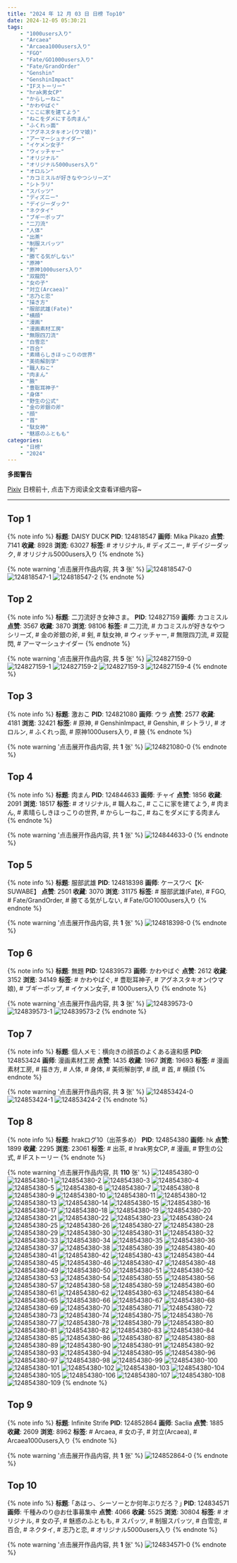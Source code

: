 ```yaml
---
title: "2024 年 12 月 03 日 日榜 Top10"
date: 2024-12-05 05:30:21
tags:
    - "1000users入り"
    - "Arcaea"
    - "Arcaea1000users入り"
    - "FGO"
    - "Fate/GO1000users入り"
    - "Fate/GrandOrder"
    - "Genshin"
    - "GenshinImpact"
    - "IFストーリー"
    - "hrak男女CP"
    - "からしーねこ"
    - "かわやばぐ"
    - "ここに家を建てよう"
    - "ねこをダメにする肉まん"
    - "ふくれっ面"
    - "アグネスタキオン(ウマ娘)"
    - "アーマーシュナイダー"
    - "イケメン女子"
    - "ウィッチャー"
    - "オリジナル"
    - "オリジナル5000users入り"
    - "オロルン"
    - "カコミスルが好きなやつシリーズ"
    - "シトラリ"
    - "スパッツ"
    - "ディズニー"
    - "デイジーダック"
    - "ネクタイ"
    - "ブギーポップ"
    - "二刀流"
    - "人体"
    - "出茶"
    - "制服スパッツ"
    - "剣"
    - "勝てる気がしない"
    - "原神"
    - "原神1000users入り"
    - "双龍閃"
    - "女の子"
    - "対立(Arcaea)"
    - "志乃と恋"
    - "描き方"
    - "服部武雄(Fate)"
    - "横顔"
    - "漫画"
    - "漫画素材工房"
    - "無限四刀流"
    - "白雪恋"
    - "百合"
    - "素晴らしきほっこりの世界"
    - "美術解剖学"
    - "職人ねこ"
    - "肉まん"
    - "腋"
    - "豊聡耳神子"
    - "身体"
    - "野生の公式"
    - "金の斧銀の斧"
    - "顔"
    - "首"
    - "駄女神"
    - "魅惑のふともも"
categories:
    - "日榜"
    - "2024"
---
```


<i class="fa fa-triangle-exclamation"></i>**多图警告**<i class="fa fa-triangle-exclamation"></i>

[Pixiv](https://www.pixiv.net/) 日榜前十, 点击下方阅读全文查看详细内容~

<!-- more -->

---

## Top 1

{% note info %}
**标题**: DAISY DUCK
**PID**: 124818547 **画师**: Mika Pikazo
**点赞**: 7141 **收藏**: 8928 **浏览**: 63027
**标签**: # オリジナル, # ディズニー, # デイジーダック, # オリジナル5000users入り
{% endnote %}

{% note warning '点击展开作品内容, 共 **3** 张' %}
![124818547-0](https://i.pixiv.re/img-original/img/2024/12/02/00/00/55/124818547_p0.png)
![124818547-1](https://i.pixiv.re/img-original/img/2024/12/02/00/00/55/124818547_p1.png)
![124818547-2](https://i.pixiv.re/img-original/img/2024/12/02/00/00/55/124818547_p2.png)
{% endnote %}

## Top 2

{% note info %}
**标题**: 二刀流好き女神さま。
**PID**: 124827159 **画师**: カコミスル
**点赞**: 3567 **收藏**: 3870 **浏览**: 98106
**标签**: # 二刀流, # カコミスルが好きなやつシリーズ, # 金の斧銀の斧, # 剣, # 駄女神, # ウィッチャー, # 無限四刀流, # 双龍閃, # アーマーシュナイダー
{% endnote %}

{% note warning '点击展开作品内容, 共 **5** 张' %}
![124827159-0](https://i.pixiv.re/img-original/img/2024/12/04/04/19/08/124827159_p0.jpg)
![124827159-1](https://i.pixiv.re/img-original/img/2024/12/04/04/19/08/124827159_p1.jpg)
![124827159-2](https://i.pixiv.re/img-original/img/2024/12/04/04/19/08/124827159_p2.jpg)
![124827159-3](https://i.pixiv.re/img-original/img/2024/12/04/04/19/08/124827159_p3.jpg)
![124827159-4](https://i.pixiv.re/img-original/img/2024/12/04/04/19/08/124827159_p4.jpg)
{% endnote %}

## Top 3

{% note info %}
**标题**: 激おこ
**PID**: 124821080 **画师**: ウラ
**点赞**: 2577 **收藏**: 4181 **浏览**: 32421
**标签**: # 原神, # GenshinImpact, # Genshin, # シトラリ, # オロルン, # ふくれっ面, # 原神1000users入り, # 腋
{% endnote %}

{% note warning '点击展开作品内容, 共 **1** 张' %}
![124821080-0](https://i.pixiv.re/img-original/img/2024/12/02/01/11/50/124821080_p0.jpg)
{% endnote %}

## Top 4

{% note info %}
**标题**: 肉まん
**PID**: 124844633 **画师**: チャイ
**点赞**: 1856 **收藏**: 2091 **浏览**: 18517
**标签**: # オリジナル, # 職人ねこ, # ここに家を建てよう, # 肉まん, # 素晴らしきほっこりの世界, # からしーねこ, # ねこをダメにする肉まん
{% endnote %}

{% note warning '点击展开作品内容, 共 **1** 张' %}
![124844633-0](https://i.pixiv.re/img-original/img/2024/12/02/22/50/53/124844633_p0.png)
{% endnote %}

## Top 5

{% note info %}
**标题**: 服部武雄
**PID**: 124818398 **画师**: ケースワベ【K-SUWABE】
**点赞**: 2501 **收藏**: 3070 **浏览**: 31175
**标签**: # 服部武雄(Fate), # FGO, # Fate/GrandOrder, # 勝てる気がしない, # Fate/GO1000users入り
{% endnote %}

{% note warning '点击展开作品内容, 共 **1** 张' %}
![124818398-0](https://i.pixiv.re/img-original/img/2024/12/02/00/00/18/124818398_p0.jpg)
{% endnote %}

## Top 6

{% note info %}
**标题**: 無題
**PID**: 124839573 **画师**: かわやばぐ
**点赞**: 2612 **收藏**: 3152 **浏览**: 34149
**标签**: # かわやばぐ, # 豊聡耳神子, # アグネスタキオン(ウマ娘), # ブギーポップ, # イケメン女子, # 1000users入り
{% endnote %}

{% note warning '点击展开作品内容, 共 **3** 张' %}
![124839573-0](https://i.pixiv.re/img-original/img/2024/12/02/20/19/56/124839573_p0.jpg)
![124839573-1](https://i.pixiv.re/img-original/img/2024/12/02/20/19/56/124839573_p1.jpg)
![124839573-2](https://i.pixiv.re/img-original/img/2024/12/02/20/19/56/124839573_p2.jpg)
{% endnote %}

## Top 7

{% note info %}
**标题**: 個人メモ：横向きの顔首のよくある違和感
**PID**: 124853424 **画师**: 漫画素材工房
**点赞**: 1435 **收藏**: 1967 **浏览**: 19693
**标签**: # 漫画素材工房, # 描き方, # 人体, # 身体, # 美術解剖学, # 顔, # 首, # 横顔
{% endnote %}

{% note warning '点击展开作品内容, 共 **3** 张' %}
![124853424-0](https://i.pixiv.re/img-original/img/2024/12/03/06/00/07/124853424_p0.jpg)
![124853424-1](https://i.pixiv.re/img-original/img/2024/12/03/06/00/07/124853424_p1.jpg)
![124853424-2](https://i.pixiv.re/img-original/img/2024/12/03/06/00/07/124853424_p2.jpg)
{% endnote %}

## Top 8

{% note info %}
**标题**: hrakログ10（出茶多め）
**PID**: 124854380 **画师**: hk
**点赞**: 1899 **收藏**: 2295 **浏览**: 23061
**标签**: # 出茶, # hrak男女CP, # 漫画, # 野生の公式, # IFストーリー
{% endnote %}

{% note warning '点击展开作品内容, 共 **110** 张' %}
![124854380-0](https://i.pixiv.re/img-original/img/2024/12/03/07/14/58/124854380_p0.jpg)
![124854380-1](https://i.pixiv.re/img-original/img/2024/12/03/07/14/58/124854380_p1.jpg)
![124854380-2](https://i.pixiv.re/img-original/img/2024/12/03/07/14/58/124854380_p2.jpg)
![124854380-3](https://i.pixiv.re/img-original/img/2024/12/03/07/14/58/124854380_p3.jpg)
![124854380-4](https://i.pixiv.re/img-original/img/2024/12/03/07/14/58/124854380_p4.jpg)
![124854380-5](https://i.pixiv.re/img-original/img/2024/12/03/07/14/58/124854380_p5.jpg)
![124854380-6](https://i.pixiv.re/img-original/img/2024/12/03/07/14/58/124854380_p6.jpg)
![124854380-7](https://i.pixiv.re/img-original/img/2024/12/03/07/14/58/124854380_p7.jpg)
![124854380-8](https://i.pixiv.re/img-original/img/2024/12/03/07/14/58/124854380_p8.jpg)
![124854380-9](https://i.pixiv.re/img-original/img/2024/12/03/07/14/58/124854380_p9.jpg)
![124854380-10](https://i.pixiv.re/img-original/img/2024/12/03/07/14/58/124854380_p10.jpg)
![124854380-11](https://i.pixiv.re/img-original/img/2024/12/03/07/14/58/124854380_p11.jpg)
![124854380-12](https://i.pixiv.re/img-original/img/2024/12/03/07/14/58/124854380_p12.jpg)
![124854380-13](https://i.pixiv.re/img-original/img/2024/12/03/07/14/58/124854380_p13.jpg)
![124854380-14](https://i.pixiv.re/img-original/img/2024/12/03/07/14/58/124854380_p14.jpg)
![124854380-15](https://i.pixiv.re/img-original/img/2024/12/03/07/14/58/124854380_p15.jpg)
![124854380-16](https://i.pixiv.re/img-original/img/2024/12/03/07/14/58/124854380_p16.jpg)
![124854380-17](https://i.pixiv.re/img-original/img/2024/12/03/07/14/58/124854380_p17.jpg)
![124854380-18](https://i.pixiv.re/img-original/img/2024/12/03/07/14/58/124854380_p18.jpg)
![124854380-19](https://i.pixiv.re/img-original/img/2024/12/03/07/14/58/124854380_p19.jpg)
![124854380-20](https://i.pixiv.re/img-original/img/2024/12/03/07/14/58/124854380_p20.jpg)
![124854380-21](https://i.pixiv.re/img-original/img/2024/12/03/07/14/58/124854380_p21.jpg)
![124854380-22](https://i.pixiv.re/img-original/img/2024/12/03/07/14/58/124854380_p22.jpg)
![124854380-23](https://i.pixiv.re/img-original/img/2024/12/03/07/14/58/124854380_p23.jpg)
![124854380-24](https://i.pixiv.re/img-original/img/2024/12/03/07/14/58/124854380_p24.jpg)
![124854380-25](https://i.pixiv.re/img-original/img/2024/12/03/07/14/58/124854380_p25.jpg)
![124854380-26](https://i.pixiv.re/img-original/img/2024/12/03/07/14/58/124854380_p26.jpg)
![124854380-27](https://i.pixiv.re/img-original/img/2024/12/03/07/14/58/124854380_p27.jpg)
![124854380-28](https://i.pixiv.re/img-original/img/2024/12/03/07/14/58/124854380_p28.jpg)
![124854380-29](https://i.pixiv.re/img-original/img/2024/12/03/07/14/58/124854380_p29.jpg)
![124854380-30](https://i.pixiv.re/img-original/img/2024/12/03/07/14/58/124854380_p30.jpg)
![124854380-31](https://i.pixiv.re/img-original/img/2024/12/03/07/14/58/124854380_p31.jpg)
![124854380-32](https://i.pixiv.re/img-original/img/2024/12/03/07/14/58/124854380_p32.jpg)
![124854380-33](https://i.pixiv.re/img-original/img/2024/12/03/07/14/58/124854380_p33.jpg)
![124854380-34](https://i.pixiv.re/img-original/img/2024/12/03/07/14/58/124854380_p34.jpg)
![124854380-35](https://i.pixiv.re/img-original/img/2024/12/03/07/14/58/124854380_p35.jpg)
![124854380-36](https://i.pixiv.re/img-original/img/2024/12/03/07/14/58/124854380_p36.jpg)
![124854380-37](https://i.pixiv.re/img-original/img/2024/12/03/07/14/58/124854380_p37.jpg)
![124854380-38](https://i.pixiv.re/img-original/img/2024/12/03/07/14/58/124854380_p38.jpg)
![124854380-39](https://i.pixiv.re/img-original/img/2024/12/03/07/14/58/124854380_p39.jpg)
![124854380-40](https://i.pixiv.re/img-original/img/2024/12/03/07/14/58/124854380_p40.jpg)
![124854380-41](https://i.pixiv.re/img-original/img/2024/12/03/07/14/58/124854380_p41.jpg)
![124854380-42](https://i.pixiv.re/img-original/img/2024/12/03/07/14/58/124854380_p42.jpg)
![124854380-43](https://i.pixiv.re/img-original/img/2024/12/03/07/14/58/124854380_p43.jpg)
![124854380-44](https://i.pixiv.re/img-original/img/2024/12/03/07/14/58/124854380_p44.jpg)
![124854380-45](https://i.pixiv.re/img-original/img/2024/12/03/07/14/58/124854380_p45.jpg)
![124854380-46](https://i.pixiv.re/img-original/img/2024/12/03/07/14/58/124854380_p46.jpg)
![124854380-47](https://i.pixiv.re/img-original/img/2024/12/03/07/14/58/124854380_p47.jpg)
![124854380-48](https://i.pixiv.re/img-original/img/2024/12/03/07/14/58/124854380_p48.jpg)
![124854380-49](https://i.pixiv.re/img-original/img/2024/12/03/07/14/58/124854380_p49.jpg)
![124854380-50](https://i.pixiv.re/img-original/img/2024/12/03/07/14/58/124854380_p50.jpg)
![124854380-51](https://i.pixiv.re/img-original/img/2024/12/03/07/14/58/124854380_p51.jpg)
![124854380-52](https://i.pixiv.re/img-original/img/2024/12/03/07/14/58/124854380_p52.jpg)
![124854380-53](https://i.pixiv.re/img-original/img/2024/12/03/07/14/58/124854380_p53.jpg)
![124854380-54](https://i.pixiv.re/img-original/img/2024/12/03/07/14/58/124854380_p54.jpg)
![124854380-55](https://i.pixiv.re/img-original/img/2024/12/03/07/14/58/124854380_p55.jpg)
![124854380-56](https://i.pixiv.re/img-original/img/2024/12/03/07/14/58/124854380_p56.jpg)
![124854380-57](https://i.pixiv.re/img-original/img/2024/12/03/07/14/58/124854380_p57.jpg)
![124854380-58](https://i.pixiv.re/img-original/img/2024/12/03/07/14/58/124854380_p58.jpg)
![124854380-59](https://i.pixiv.re/img-original/img/2024/12/03/07/14/58/124854380_p59.jpg)
![124854380-60](https://i.pixiv.re/img-original/img/2024/12/03/07/14/58/124854380_p60.jpg)
![124854380-61](https://i.pixiv.re/img-original/img/2024/12/03/07/14/58/124854380_p61.jpg)
![124854380-62](https://i.pixiv.re/img-original/img/2024/12/03/07/14/58/124854380_p62.jpg)
![124854380-63](https://i.pixiv.re/img-original/img/2024/12/03/07/14/58/124854380_p63.jpg)
![124854380-64](https://i.pixiv.re/img-original/img/2024/12/03/07/14/58/124854380_p64.jpg)
![124854380-65](https://i.pixiv.re/img-original/img/2024/12/03/07/14/58/124854380_p65.jpg)
![124854380-66](https://i.pixiv.re/img-original/img/2024/12/03/07/14/58/124854380_p66.jpg)
![124854380-67](https://i.pixiv.re/img-original/img/2024/12/03/07/14/58/124854380_p67.jpg)
![124854380-68](https://i.pixiv.re/img-original/img/2024/12/03/07/14/58/124854380_p68.jpg)
![124854380-69](https://i.pixiv.re/img-original/img/2024/12/03/07/14/58/124854380_p69.jpg)
![124854380-70](https://i.pixiv.re/img-original/img/2024/12/03/07/14/58/124854380_p70.jpg)
![124854380-71](https://i.pixiv.re/img-original/img/2024/12/03/07/14/58/124854380_p71.jpg)
![124854380-72](https://i.pixiv.re/img-original/img/2024/12/03/07/14/58/124854380_p72.jpg)
![124854380-73](https://i.pixiv.re/img-original/img/2024/12/03/07/14/58/124854380_p73.jpg)
![124854380-74](https://i.pixiv.re/img-original/img/2024/12/03/07/14/58/124854380_p74.jpg)
![124854380-75](https://i.pixiv.re/img-original/img/2024/12/03/07/14/58/124854380_p75.jpg)
![124854380-76](https://i.pixiv.re/img-original/img/2024/12/03/07/14/58/124854380_p76.jpg)
![124854380-77](https://i.pixiv.re/img-original/img/2024/12/03/07/14/58/124854380_p77.jpg)
![124854380-78](https://i.pixiv.re/img-original/img/2024/12/03/07/14/58/124854380_p78.jpg)
![124854380-79](https://i.pixiv.re/img-original/img/2024/12/03/07/14/58/124854380_p79.jpg)
![124854380-80](https://i.pixiv.re/img-original/img/2024/12/03/07/14/58/124854380_p80.jpg)
![124854380-81](https://i.pixiv.re/img-original/img/2024/12/03/07/14/58/124854380_p81.jpg)
![124854380-82](https://i.pixiv.re/img-original/img/2024/12/03/07/14/58/124854380_p82.jpg)
![124854380-83](https://i.pixiv.re/img-original/img/2024/12/03/07/14/58/124854380_p83.jpg)
![124854380-84](https://i.pixiv.re/img-original/img/2024/12/03/07/14/58/124854380_p84.jpg)
![124854380-85](https://i.pixiv.re/img-original/img/2024/12/03/07/14/58/124854380_p85.jpg)
![124854380-86](https://i.pixiv.re/img-original/img/2024/12/03/07/14/58/124854380_p86.jpg)
![124854380-87](https://i.pixiv.re/img-original/img/2024/12/03/07/14/58/124854380_p87.jpg)
![124854380-88](https://i.pixiv.re/img-original/img/2024/12/03/07/14/58/124854380_p88.jpg)
![124854380-89](https://i.pixiv.re/img-original/img/2024/12/03/07/14/58/124854380_p89.jpg)
![124854380-90](https://i.pixiv.re/img-original/img/2024/12/03/07/14/58/124854380_p90.jpg)
![124854380-91](https://i.pixiv.re/img-original/img/2024/12/03/07/14/58/124854380_p91.jpg)
![124854380-92](https://i.pixiv.re/img-original/img/2024/12/03/07/14/58/124854380_p92.jpg)
![124854380-93](https://i.pixiv.re/img-original/img/2024/12/03/07/14/58/124854380_p93.jpg)
![124854380-94](https://i.pixiv.re/img-original/img/2024/12/03/07/14/58/124854380_p94.jpg)
![124854380-95](https://i.pixiv.re/img-original/img/2024/12/03/07/14/58/124854380_p95.jpg)
![124854380-96](https://i.pixiv.re/img-original/img/2024/12/03/07/14/58/124854380_p96.jpg)
![124854380-97](https://i.pixiv.re/img-original/img/2024/12/03/07/14/58/124854380_p97.jpg)
![124854380-98](https://i.pixiv.re/img-original/img/2024/12/03/07/14/58/124854380_p98.jpg)
![124854380-99](https://i.pixiv.re/img-original/img/2024/12/03/07/14/58/124854380_p99.jpg)
![124854380-100](https://i.pixiv.re/img-original/img/2024/12/03/07/14/58/124854380_p100.jpg)
![124854380-101](https://i.pixiv.re/img-original/img/2024/12/03/07/14/58/124854380_p101.jpg)
![124854380-102](https://i.pixiv.re/img-original/img/2024/12/03/07/14/58/124854380_p102.jpg)
![124854380-103](https://i.pixiv.re/img-original/img/2024/12/03/07/14/58/124854380_p103.jpg)
![124854380-104](https://i.pixiv.re/img-original/img/2024/12/03/07/14/58/124854380_p104.jpg)
![124854380-105](https://i.pixiv.re/img-original/img/2024/12/03/07/14/58/124854380_p105.jpg)
![124854380-106](https://i.pixiv.re/img-original/img/2024/12/03/07/14/58/124854380_p106.jpg)
![124854380-107](https://i.pixiv.re/img-original/img/2024/12/03/07/14/58/124854380_p107.jpg)
![124854380-108](https://i.pixiv.re/img-original/img/2024/12/03/07/14/58/124854380_p108.jpg)
![124854380-109](https://i.pixiv.re/img-original/img/2024/12/03/07/14/58/124854380_p109.jpg)
{% endnote %}

## Top 9

{% note info %}
**标题**: Infinite Strife
**PID**: 124852864 **画师**: Saclia
**点赞**: 1885 **收藏**: 2609 **浏览**: 8962
**标签**: # Arcaea, # 女の子, # 対立(Arcaea), # Arcaea1000users入り
{% endnote %}

{% note warning '点击展开作品内容, 共 **1** 张' %}
![124852864-0](https://i.pixiv.re/img-original/img/2024/12/03/05/08/54/124852864_p0.jpg)
{% endnote %}

## Top 10

{% note info %}
**标题**: ｢あはっ、シーソーとか何年ぶりだろ？｣
**PID**: 124834571 **画师**: 千種みのり@お仕事募集中
**点赞**: 4066 **收藏**: 5525 **浏览**: 30804
**标签**: # オリジナル, # 女の子, # 魅惑のふともも, # スパッツ, # 制服スパッツ, # 白雪恋, # 百合, # ネクタイ, # 志乃と恋, # オリジナル5000users入り
{% endnote %}

{% note warning '点击展开作品内容, 共 **1** 张' %}
![124834571-0](https://i.pixiv.re/img-original/img/2024/12/02/17/09/03/124834571_p0.jpg)
{% endnote %}
